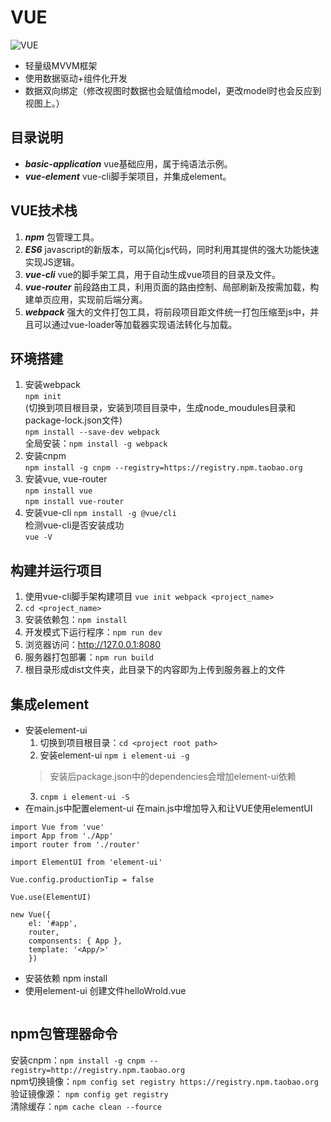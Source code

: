 # VUE
![VUE](https://github.com/sunday2018/myMarkdownImage/blob/master/vue.png)
* 轻量级MVVM框架
* 使用数据驱动+组件化开发
* 数据双向绑定（修改视图时数据也会赋值给model，更改model时也会反应到视图上。）

## 目录说明
* ***basic-application*** vue基础应用，属于纯语法示例。
* ***vue-element*** vue-cli脚手架项目，并集成element。


## VUE技术栈
1. ***npm*** 包管理工具。
2. ***ES6*** javascript的新版本，可以简化js代码，同时利用其提供的强大功能快速实现JS逻辑。
2. ***vue-cli*** vue的脚手架工具，用于自动生成vue项目的目录及文件。
3. ***vue-router*** 前段路由工具，利用页面的路由控制、局部刷新及按需加载，构建单页应用，实现前后端分离。
4. ***webpack*** 强大的文件打包工具，将前段项目距文件统一打包压缩至js中，并且可以通过vue-loader等加载器实现语法转化与加载。


## 环境搭建
1. 安装webpack  
```npm init```  
(切换到项目根目录，安装到项目目录中，生成node_moudules目录和package-lock.json文件)  
```npm install --save-dev webpack```  
全局安装：```npm install -g webpack```
2. 安装cnpm  
```npm install -g cnpm --registry=https://registry.npm.taobao.org```
3. 安装vue, vue-router  
```npm install vue```  
```npm install vue-router```
4. 安装vue-cli
```npm install -g @vue/cli```  
	检测vue-cli是否安装成功  
```vue -V```

## 构建并运行项目
1. 使用vue-cli脚手架构建项目 ```vue init webpack <project_name>```
2. ```cd <project_name>```
3. 安装依赖包：```npm install```
4. 开发模式下运行程序：```npm run dev```
5. 浏览器访问：http://127.0.0.1:8080
6. 服务器打包部署：```npm run build```
7. 根目录形成dist文件夹，此目录下的内容即为上传到服务器上的文件

## 集成element
* 安装element-ui
	1. 切换到项目根目录：```cd <project root path>```
	2. 安装element-ui
	```npm i element-ui -g```  
	> 安装后package.json中的dependencies会增加element-ui依赖
	3. ```cnpm i element-ui -S```
* 在main.js中配置element-ui
在main.js中增加导入和让VUE使用elementUI  
```
import Vue from 'vue'
import App from './App'
import router from './router'

import ElementUI from 'element-ui'

Vue.config.productionTip = false

Vue.use(ElementUI)

new Vue({
	el: '#app',
	router,
	componsents: { App },
	template: '<App/>'
	})
```
* 安装依赖
npm install
* 使用element-ui
创建文件helloWrold.vue
```

```



## npm包管理器命令
安装cnpm：```npm install -g cnpm --registry=http://registry.npm.taobao.org```  
npm切换镜像：```npm config set registry https://registry.npm.taobao.org```  
验证镜像源： ```npm config get registry```  
清除缓存：```npm cache clean --fource```  
